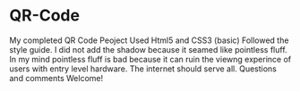 # QR-Code
My completed QR Code Peoject
Used Html5 and CSS3 (basic) 
Followed the style guide. 
I did not add the shadow because it seamed like pointless fluff. In my mind pointless fluff is  bad because it can ruin the viewng experince of users with entry level hardware. The internet should serve all.
Questions and comments Welcome!
